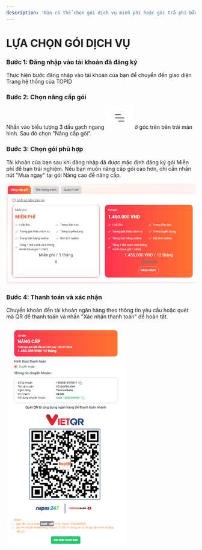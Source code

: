 ```yaml
---
description: 'Bạn có thể chọn gói dịch vụ miễn phí hoặc gói trả phí bằng các cách sau:'
---
```


# LỰA CHỌN GÓI DỊCH VỤ



### Bước 1: Đăng nhập vào tài khoản đã đăng ký

Thực hiện bước đăng nhập vào tài khoản của bạn để chuyển đến giao diện Trang hệ thống của TOPID

### Bước 2: Chọn nâng cấp gói

Nhấn vào biểu tượng 3 dấu gạch ngang <img src="../.gitbook/assets/image (18) (1).png" alt="" data-size="line"> ở góc trên bên trái màn hình. Sau đó chọn "Nâng cấp gói".

### Bước 3: Chọn gói phù hợp

Tài khoản của bạn sau khi đăng nhập đã được mặc định đăng ký gói Miễn phí để bạn trải nghiệm. Nếu bạn muốn nâng cấp gói cao hơn, chỉ cần nhấn nút "Mua ngay" tại gói Nâng cao để nâng cấp.

![](<../.gitbook/assets/image (13) (1).png>)

### Bước 4: Thanh toán và xác nhận

Chuyển khoản đến tài khoản ngân hàng theo thông tin yêu cầu hoặc quét mã QR để thanh toán và nhấn "Xác nhận thanh toán" để hoàn tất.

![](<../.gitbook/assets/image (17) (1).png>)
